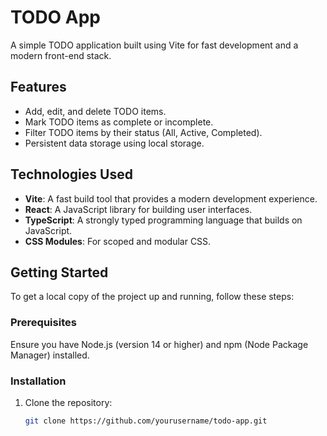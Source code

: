 # TODO App

A simple TODO application built using Vite for fast development and a modern front-end stack.

## Features

- Add, edit, and delete TODO items.
- Mark TODO items as complete or incomplete.
- Filter TODO items by their status (All, Active, Completed).
- Persistent data storage using local storage.

## Technologies Used

- **Vite**: A fast build tool that provides a modern development experience.
- **React**: A JavaScript library for building user interfaces.
- **TypeScript**: A strongly typed programming language that builds on JavaScript.
- **CSS Modules**: For scoped and modular CSS.

## Getting Started

To get a local copy of the project up and running, follow these steps:

### Prerequisites

Ensure you have Node.js (version 14 or higher) and npm (Node Package Manager) installed.

### Installation

1. Clone the repository:
   ```bash
   git clone https://github.com/yourusername/todo-app.git
